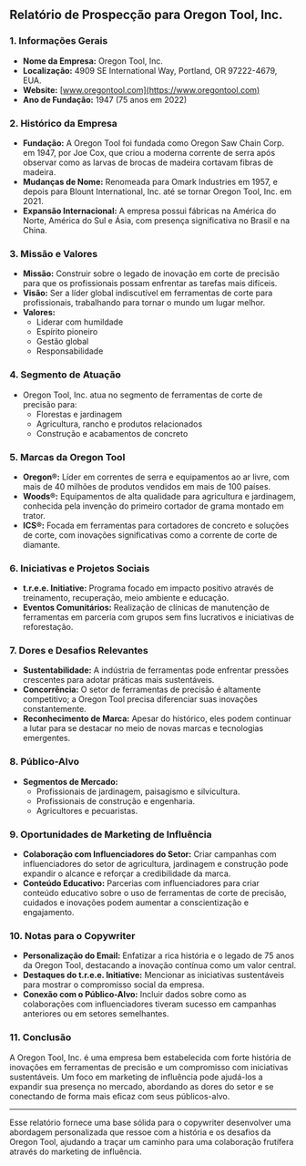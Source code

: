## Relatório de Prospecção para Oregon Tool, Inc.

### 1. Informações Gerais
- **Nome da Empresa:** Oregon Tool, Inc.
- **Localização:** 4909 SE International Way, Portland, OR 97222-4679, EUA.
- **Website:** [www.oregontool.com](https://www.oregontool.com)
- **Ano de Fundação:** 1947 (75 anos em 2022)

### 2. Histórico da Empresa
- **Fundação:** A Oregon Tool foi fundada como Oregon Saw Chain Corp. em 1947, por Joe Cox, que criou a moderna corrente de serra após observar como as larvas de brocas de madeira cortavam fibras de madeira.
- **Mudanças de Nome:** Renomeada para Omark Industries em 1957, e depois para Blount International, Inc. até se tornar Oregon Tool, Inc. em 2021.
- **Expansão Internacional:** A empresa possui fábricas na América do Norte, América do Sul e Ásia, com presença significativa no Brasil e na China.

### 3. Missão e Valores
- **Missão:** Construir sobre o legado de inovação em corte de precisão para que os profissionais possam enfrentar as tarefas mais difíceis.
- **Visão:** Ser a líder global indiscutível em ferramentas de corte para profissionais, trabalhando para tornar o mundo um lugar melhor.
- **Valores:** 
  - Liderar com humildade
  - Espírito pioneiro 
  - Gestão global
  - Responsabilidade

### 4. Segmento de Atuação
- Oregon Tool, Inc. atua no segmento de ferramentas de corte de precisão para:
  - Florestas e jardinagem
  - Agricultura, rancho e produtos relacionados
  - Construção e acabamentos de concreto

### 5. Marcas da Oregon Tool
- **Oregon®:** Líder em correntes de serra e equipamentos ao ar livre, com mais de 40 milhões de produtos vendidos em mais de 100 países.
- **Woods®:** Equipamentos de alta qualidade para agricultura e jardinagem, conhecida pela invenção do primeiro cortador de grama montado em trator.
- **ICS®:** Focada em ferramentas para cortadores de concreto e soluções de corte, com inovações significativas como a corrente de corte de diamante.

### 6. Iniciativas e Projetos Sociais
- **t.r.e.e. Initiative:** Programa focado em impacto positivo através de treinamento, recuperação, meio ambiente e educação.
- **Eventos Comunitários:** Realização de clínicas de manutenção de ferramentas em parceria com grupos sem fins lucrativos e iniciativas de reforestação.

### 7. Dores e Desafios Relevantes
- **Sustentabilidade:** A indústria de ferramentas pode enfrentar pressões crescentes para adotar práticas mais sustentáveis.
- **Concorrência:** O setor de ferramentas de precisão é altamente competitivo; a Oregon Tool precisa diferenciar suas inovações constantemente.
- **Reconhecimento de Marca:** Apesar do histórico, eles podem continuar a lutar para se destacar no meio de novas marcas e tecnologias emergentes.

### 8. Público-Alvo
- **Segmentos de Mercado:**
  - Profissionais de jardinagem, paisagismo e silvicultura.
  - Profissionais de construção e engenharia.
  - Agricultores e pecuaristas.

### 9. Oportunidades de Marketing de Influência
- **Colaboração com Influenciadores do Setor:** Criar campanhas com influenciadores do setor de agricultura, jardinagem e construção pode expandir o alcance e reforçar a credibilidade da marca.
- **Conteúdo Educativo:** Parcerias com influenciadores para criar conteúdo educativo sobre o uso de ferramentas de corte de precisão, cuidados e inovações podem aumentar a conscientização e engajamento.

### 10. Notas para o Copywriter
- **Personalização do Email:** Enfatizar a rica história e o legado de 75 anos da Oregon Tool, destacando a inovação contínua como um valor central.
- **Destaques do t.r.e.e. Initiative:** Mencionar as iniciativas sustentáveis para mostrar o compromisso social da empresa.
- **Conexão com o Público-Alvo:** Incluir dados sobre como as colaborações com influenciadores tiveram sucesso em campanhas anteriores ou em setores semelhantes.

### 11. Conclusão
A Oregon Tool, Inc. é uma empresa bem estabelecida com forte história de inovações em ferramentas de precisão e um compromisso com iniciativas sustentáveis. Um foco em marketing de influência pode ajudá-los a expandir sua presença no mercado, abordando as dores do setor e se conectando de forma mais eficaz com seus públicos-alvo.

---

Esse relatório fornece uma base sólida para o copywriter desenvolver uma abordagem personalizada que ressoe com a história e os desafios da Oregon Tool, ajudando a traçar um caminho para uma colaboração frutífera através do marketing de influência.